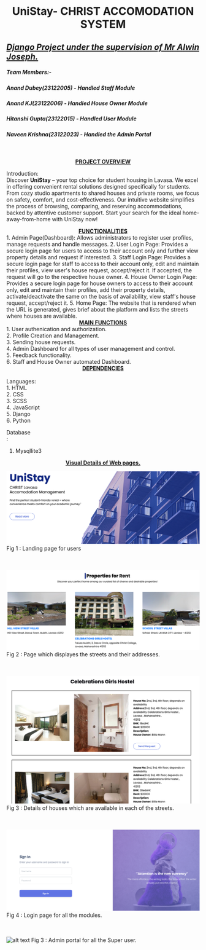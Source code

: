 # <center> UniStay- CHRIST ACCOMODATION SYSTEM</center>

## <u><i>Django Project under the supervision of Mr Alwin Joseph.</i></u>

##### Team Members:-
##### Anand Dubey(23122005) - Handled Staff Module
##### Anand KJ(23122006) - Handled House Owner Module
##### Hitanshi Gupta(23122015) - Handled User Module
##### Naveen Krishna(23122023) - Handled the Admin Portal
<br>

<b><u><center>PROJECT OVERVIEW</center></u></b>

Introduction:<br>
Discover <b>UniStay</b> – your top choice for student housing in Lavasa. We excel in offering convenient rental solutions designed specifically for students. From cozy studio apartments to shared houses and private rooms, we focus on safety, comfort, and cost-effectiveness. Our intuitive website simplifies the process of browsing, comparing, and reserving accommodations, backed by attentive customer support. Start your search for the ideal home-away-from-home with UniStay now!

<center><b><u>FUNCTIONALITIES</u></b></center>
1. Admin Page(Dashboard): Allows administrators to register user profiles, manage requests and handle messages.
2. User Login Page: Provides a secure login page for users to access to their account only and further view property details and request if interested.
3. Staff Login Page: Provides a secure login page for staff to access to their account only, edit and maintain their profiles, view user's house request, accept/reject it. If accepted, the request will go to the respective house owner.
4. House Owner Login Page: Provides a secure login page for house owners to access to their account only, edit and maintain their profiles, add their property details, activate/deactivate the same on the basis of availability, view staff's house request, accept/reject it. 
5. Home Page: The website that is rendered when the URL is generated, gives brief about the platform and lists the streets where houses are available.<br>

<center><b><u>MAIN FUNCTIONS </u></b></center>
1. User authenication and authorization. <br>
2. Profile Creation and Management. <br>
3. Sending house requests.<br>
4. Admin Dashboard for all types of user management and control.<br>
5. Feedback functionality.<br>
6. Staff and House Owner automated Dashboard.<br>

<center><b><u> DEPENDENCIES</u></b></center><br>
Languages: <br>
1. HTML <br>
2. CSS <br>
3. SCSS <br>
4. JavaScript <br>
5. Django <br>
6. Python <br>

Database<br>:
1. Mysqllite3

<center><b><u>Visual Details of Web pages. </u></b></center>

![alt text](<Images/Screenshot 2024-02-06 at 10.03.54.png>)
Fig 1 : Landing page for users
<br>
<br>
<br>

![alt text](<Images/Screenshot 2024-02-06 at 10.04.13.png>)
Fig 2 : Page which displayes the streets and their addresses.
<br>
<br>
<br>

![alt text](<Images/Screenshot 2024-02-06 at 10.05.33.png>)
Fig 3 : Details of houses which are available in each of the streets.
<br>
<br>
<br>

![alt text](<Images/Screenshot 2024-02-06 at 10.04.34.png>)
Fig 4 : Login page for all the modules.
<br>
<br>
<br>

![alt text](<Images/Screenshot 2024-02-07 at 12.22.43 PM (1).png>)
Fig 3 : Admin portal for all the Super user.
<br>
<br>
<br>
